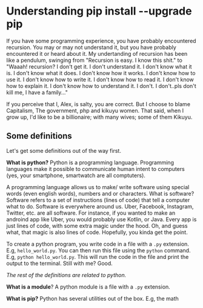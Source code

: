 # Understanding pip install --upgrade pip

If you have some programming experience, you have probably encountered recursion. You may or may not understand it, but you have probably encountered it or heard about it. My undertanding of recursion has been like a pendulum, swinging from "Recursion is easy. I know this shit." to "Waaah! recursion? I don't get it. I don't understand it. I don't know what it is. I don't know what it does. I don't know how it works. I don't know how to use it. I don't know how to write it. I don't know how to read it. I don't know how to explain it. I don't know how to understand it. I don't. I don't..pls don't kill me, I have a family..."

If you perceive that I, Alex, is salty, you are correct. But I choose to blame Capitalism, The government, php and kikuyu women. That said, when I grow up, I'd like to be a billionaire; with many wives; some of them Kikuyu.

## Some definitions

Let's get some definitions out of the way first.

**What is python?** Python is a programming language. Programming languages make it possible to communicate human intent to computers (yes, your smartphone, smartwatch are all comptuters).

 A programming language allows us to make/ write software using special words (even english words), numbers and or characters. What is software? Software refers to a set of instructions (lines of code) that tell a computer what to do. Software is everywhere around us. Uber, Facebook, Instagram, Twitter, etc. are all software. For instance, if you wanted to make  an androind app like Uber, you would probably use Kotlin, or Java. Every app is just lines of code, with some extra magic under the hood. Oh, and guess what, that magic is also lines of code. Hopefully, you kinda get the point.

 To create a python program, you write code in a file with a `.py` extension. E.g, `hello_world.py`. You can then run this file using the `python` command. E.g, `python hello_world.py`. This will run the code in the file and print the output to the terminal. Still with me? Good.

*The rest of the definitions are related to python.*

**What is a module**? A python module is a file with a `.py` extension. 



**What is pip?** Python has several utilities out of the box. E.g, the math